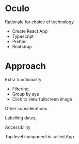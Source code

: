 # Oculo

Rationale for choice of technology

- Create React App
- Typescript
- Prettier
- Bootstrap

# Approach

Extra functionality

- Filtering
- Group by eye
- Click to view fullscreen image

Other considerations

Labelling dates,

Accessibility

Top level component is called App
